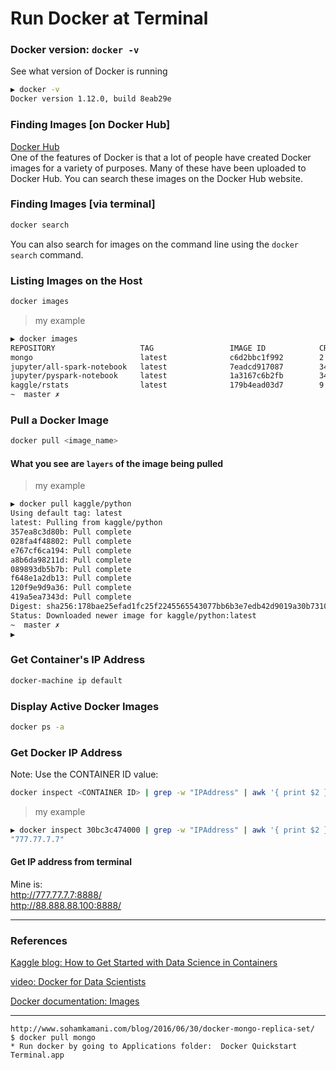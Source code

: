 # Run Docker at Terminal


### Docker version:  `docker -v`
See what version of Docker is running
```bash
▶ docker -v
Docker version 1.12.0, build 8eab29e
```

### Finding Images [on Docker Hub]
[Docker Hub](https://hub.docker.com/)  
One of the features of Docker is that a lot of people have created Docker images for a variety of purposes. Many of these have been uploaded to Docker Hub. You can search these images on the Docker Hub website.

### Finding Images [via terminal]
```bash
docker search
```
You can also search for images on the command line using the `docker search` command. 

### Listing Images on the Host
```bash
docker images
```
>my example
```bash
▶ docker images
REPOSITORY                   TAG                 IMAGE ID            CREATED             SIZE
mongo                        latest              c6d2bbc1f992        2 hours ago         364.2 MB
jupyter/all-spark-notebook   latest              7eadcd917087        34 hours ago        5.549 GB
jupyter/pyspark-notebook     latest              1a3167c6b2fb        34 hours ago        5.214 GB
kaggle/rstats                latest              179b4ead03d7        9 weeks ago         13.81 GB
~  master ✗    
```

### Pull a Docker Image
```bash
docker pull <image_name>
```
#### What you see are `layers` of the image being pulled
>my example 
```bash
▶ docker pull kaggle/python
Using default tag: latest
latest: Pulling from kaggle/python
357ea8c3d80b: Pull complete 
028fa4f48802: Pull complete 
e767cf6ca194: Pull complete 
a8b6da98211d: Pull complete 
089893db5b7b: Pull complete 
f648e1a2db13: Pull complete 
120f9e9d9a36: Pull complete 
419a5ea7343d: Pull complete 
Digest: sha256:178bae25efad1fc25f2245565543077bb6b3e7edb42d9019a30b73109df1aa3d
Status: Downloaded newer image for kaggle/python:latest
~  master ✗                                                                           ◒  
▶ 
```

### Get Container's IP Address
```bash
docker-machine ip default
```

### Display Active Docker Images
```bash
docker ps -a
```
### Get Docker IP Address
Note:  Use the CONTAINER ID value:
```bash
docker inspect <CONTAINER ID> | grep -w "IPAddress" | awk '{ print $2 }' | head -n 1 | cut -d "," -f1
```
>my example
```bash
▶ docker inspect 30bc3c474000 | grep -w "IPAddress" | awk '{ print $2 }' | head -n 1 | cut -d "," -f1  
"777.77.7.7"
```
#### Get IP address from terminal
Mine is:  
http://777.77.7.7:8888/  
http://88.888.88.100:8888/  






---

### References

[Kaggle blog:  How to Get Started with Data Science in Containers](http://blog.kaggle.com/2016/02/05/how-to-get-started-with-data-science-in-containers/)

[video:  Docker for Data Scientists](https://civisanalytics.com/blog/data-science/2016/05/11/strata-2016-talk/)

[Docker documentation:  Images](https://civisanalytics.com/blog/data-science/2016/05/11/strata-2016-talk/)

---

```
http://www.sohamkamani.com/blog/2016/06/30/docker-mongo-replica-set/  
$ docker pull mongo
* Run docker by going to Applications folder:  Docker Quickstart Terminal.app  
```
